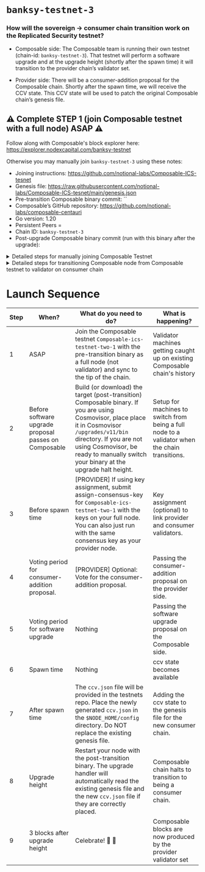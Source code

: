 # `banksy-testnet-3`



### How will the sovereign -> consumer chain transition work on the Replicated Security testnet?

* Composable side: The Composable team is running their own testnet (chain-id: `banksy-testnet-3`). That testnet will perform a software upgrade and at the upgrade height (shortly after the spawn time) it will transition to the provider chain’s validator set.

* Provider side: There will be a consumer-addition proposal for the Composable chain. Shortly after the spawn time, we will receive the CCV state. This CCV state will be used to patch the original Composable chain’s genesis file.

## ⚠️  Complete STEP 1 (join Composable testnet with a full node) ASAP ⚠️
Follow along with Composable's block explorer here: https://explorer.nodexcapital.com/banksy-testnet

Otherwise you may manually join `banksy-testnet-3` using these notes:
* Joining instructions: https://github.com/notional-labs/Composable-ICS-tesnet
* Genesis file: https://raw.githubusercontent.com/notional-labs/Composable-ICS-tesnet/main/genesis.json
* Pre-transition Composable binary commit: ``
* Composable’s GitHub repository: https://github.com/notional-labs/composable-centauri
* Go version: 1.20
* Persistent Peers = 
* Chain ID: `banksy-testnet-3`
* Post-upgrade Composable binary commit (run with this binary after the upgrade): 
 
<details><summary>Detailed steps for manually joining Composable Testnet</summary>
<br>
 
 _Courtesy of Stakecito_

```sh
git clone https://github.com/Composable-Labs/Composable.git
cd Composable
git checkout a3eff2dc
make install
Composabled init Composable-node --chain-id Composable-ics-testnet-two-1

# Grab the genesis file
curl -L https://raw.githubusercontent.com/Composable-Labs/mainnet/ics-testnet/ics-testnet/genesis.json -o $HOME/.Composable/config/genesis.json
```

* Start Composable node, node should start catching up
* Node will panic at UPGRADE_HEIGHT_TBD
* Stop the node

</details>

<details><summary>Detailed steps for transitioning Composable node from Composable testnet to validator on consumer chain</summary>
<br>

_Thanks to Bosco from Silk Nodes_

Download v11 Binary
```sh
cd Composable
git pull
git checkout ed3fcf9512ee136a03b58a7cd1d21b0e002de06f
make install

#Should be v11
Composabled version
```

Make directories in cosmovisor and copy binaries
```
mkdir -p $HOME/.Composable/cosmovisor/upgrades/v11/bin/
cp $HOME/go/bin/Composabled $HOME/.Composable/cosmovisor/upgrades/v11/bin/
```

Download new Sovereign genesis
```
mkdir -p $NODE_HOME/config/
wget -O $NODE_HOME/config/ccv.json URL_TBD_PENDING_SPAWN_TIME
```

Restart the Service
```
sudo service Composable restart && journalctl -u Composable -f -o cat
```

</details>

# Launch Sequence
|Step|When?                                             |What do you need to do?                                                                       |What is happening?                                                                                                                              |
|----|--------------------------------------------------|----------------------------------------------------------------------------------------------|------------------------------------------------------------------------------------------------------------------------------------------------|
|1   |ASAP                                              |Join the Composable testnet `Composable-ics-testnet-two-1` with the pre-transition binary as a full node (not validator) and sync to the tip of the chain.|Validator machines getting caught up on existing Composable chain's history                                                                         |
|2   |Before software upgrade proposal passes on Composable |Build (or download) the target (post-transition) Composable binary. If you are using Cosmovisor, place place it in Cosmovisor `/upgrades/v11/bin` directory. If you are not using Cosmovisor, be ready to manually switch your binary at the upgrade halt height.|Setup for machines to switch from being a full node to a validator when the chain transitions.                                                  |
|3   |Before spawn time                                 |[PROVIDER] If using key assignment, submit assign-consensus-key for `Composable-ics-testnet-two-1` with the keys on your full node. You can also just run with the same consensus key as your provider node.|Key assignment (optional) to link provider and consumer validators.                                                                             |
|4   |Voting period for consumer-addition proposal.     |[PROVIDER] Optional: Vote for the consumer-addition proposal.                                 |Passing the consumer-addition proposal on the provider side.                                                                                    |
|5   |Voting period for software upgrade                |Nothing                                                                                       |Passing the software upgrade proposal on the Composable side.                                                                                       |
|6   |Spawn time                                        |Nothing                                                                                       |ccv state becomes available                                                                                                                     |
|7   |After spawn time                                  |The `ccv.json` file will be provided in the testnets repo. Place the newly generated `ccv.json` in the `$NODE_HOME/config` directory.   Do NOT replace the existing genesis file.|Adding the ccv state to the genesis file for the new consumer chain.                                                                            |
|8   |Upgrade height                                    |Restart your node with the post-transition binary. The upgrade handler will automatically read the existing genesis file and the new `ccv.json` file if they are correctly placed.|Composable chain halts to transition to being a consumer chain.                                                                                     |
|9   |3 blocks after upgrade height                     |Celebrate! :tada: 🥂                                                |Composable blocks are now produced by the provider validator set                                                                                    |
